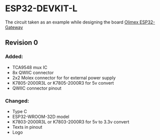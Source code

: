 # ESP32-DEVKIT-L

The circuit taken as an example while designing the board [Olimex ESP32-Gateway](https://www.olimex.com/Products/IoT/ESP32/ESP32-GATEWAY)


## Revision 0

### Added:
- TCA9548 mux IC
- 8x QWIIC connector
- 2x2 Molex connector for for external power supply
- K7805-2000R3L or K7805-2000R3 for 5v convert
- QWIIC connector pinout

### Changed:
- Type C
- ESP32-WROOM-32D model
- K7803-2000R3L or K7803-2000R3 for 5v to 3.3v convert
- Texts in pinout
- Logo
